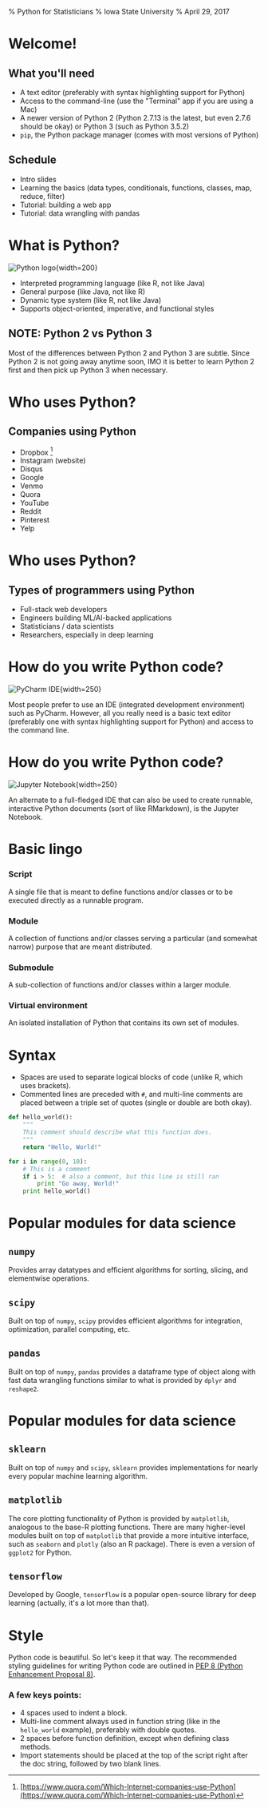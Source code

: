 % Python for Statisticians
% Iowa State University
% April 29, 2017


# Welcome!

## What you'll need

- A text editor (preferably with syntax highlighting support for Python)
- Access to the command-line (use the "Terminal" app if you are using a Mac)
- A newer version of Python 2 (Python 2.7.13 is the latest, but even 2.7.6 should be okay) or Python 3 (such as Python 3.5.2)
- `pip`, the Python package manager (comes with most versions of Python)

## Schedule

- Intro slides
- Learning the basics (data types, conditionals, functions, classes, map, reduce, filter)
- Tutorial: building a web app
- Tutorial: data wrangling with pandas


# What is Python?

![Python logo](./img/python.png){width=200}

- Interpreted programming language (like R, not like Java)
- General purpose (like Java, not like R)
- Dynamic type system (like R, not like Java)
- Supports object-oriented, imperative, and functional styles

## NOTE: Python 2 vs Python 3

Most of the differences between Python 2 and Python 3 are subtle. Since Python 2 is not going
away anytime soon, IMO it is better to learn Python 2 first and then pick up Python 3 when
necessary.


# Who uses Python?

## Companies using Python

- Dropbox [^1]
- Instagram (website)
- Disqus
- Google
- Venmo
- Quora
- YouTube
- Reddit
- Pinterest
- Yelp

[^1]: [https://www.quora.com/Which-Internet-companies-use-Python](https://www.quora.com/Which-Internet-companies-use-Python)


# Who uses Python?

## Types of programmers using Python

- Full-stack web developers
- Engineers building ML/AI-backed applications
- Statisticians / data scientists
- Researchers, especially in deep learning


# How do you write Python code?

![PyCharm IDE](./img/pycharm.jpg){width=250}

Most people prefer to use an IDE (integrated development environment) such as PyCharm. However,
all you really need is a basic text editor (preferably one with syntax highlighting support for Python) and access 
to the command line.

# How do you write Python code?

![Jupyter Notebook](./img/jupyter.png){width=250}

An alternate to a full-fledged IDE that can also be used to create runnable, interactive 
Python documents (sort of like RMarkdown), is the Jupyter Notebook.



# Basic lingo

### Script

A single file that is meant to define functions and/or classes or to be executed directly as a runnable program.

### Module

A collection of functions and/or classes serving a particular (and somewhat narrow) purpose that are meant distributed.

### Submodule

A sub-collection of functions and/or classes within a larger module.

### Virtual environment

An isolated installation of Python that contains its own set of modules.


# Syntax

- Spaces are used to separate logical blocks of code (unlike R, which uses brackets).
- Commented lines are preceded with `#`, and multi-line comments are placed between a triple set of quotes (single or double
are both okay).

```python
def hello_world():
    """
    This comment should describe what this function does.
    """
    return "Hello, World!"

for i in range(0, 10):
    # This is a comment
    if i > 5:  # also a comment, but this line is still ran
        print "Go away, World!"
    print hello_world()
```

# Popular modules for data science

## `numpy`

Provides array datatypes and efficient algorithms for sorting, slicing, and elementwise operations.

## `scipy`

Built on top of `numpy`, `scipy` provides efficient algorithms for integration, optimization,
parallel computing, etc.

## `pandas`

Built on top of `numpy`, `pandas` provides a dataframe type of object along with fast data wrangling functions
similar to what is provided by `dplyr` and `reshape2`.

# Popular modules for data science

## `sklearn`

Built on top of `numpy` and `scipy`, `sklearn` provides implementations for nearly every popular machine
learning algorithm.

## `matplotlib`

The core plotting functionality of Python is provided by `matplotlib`, analogous to the base-R plotting functions. 
There are many higher-level modules built on top of `matplotlib` that provide a more intuitive 
interface, such as `seaborn` and `plotly` (also an R package). There is even a version of `ggplot2` for Python.

## `tensorflow`

Developed by Google, `tensorflow` is a popular open-source library for deep learning (actually, it's a lot more than
that).


# Style

Python code is beautiful. So let's keep it that way. The recommended styling guidelines for writing Python code 
are outlined in [PEP 8 (Python Enhancement Proposal 8)](https://www.python.org/dev/peps/pep-0008/). 

### A few keys points:

- 4 spaces used to indent a block.
- Multi-line comment always used in function string (like in the `hello_world` example), preferably with double quotes.
- 2 spaces before function definition, except when defining class methods.
- Import statements should be placed at the top of the script right after the doc string, followed by two blank lines.


<!-- !pandoc -t beamer intro.md -o intro.pdf -V theme:Boadilla -->
